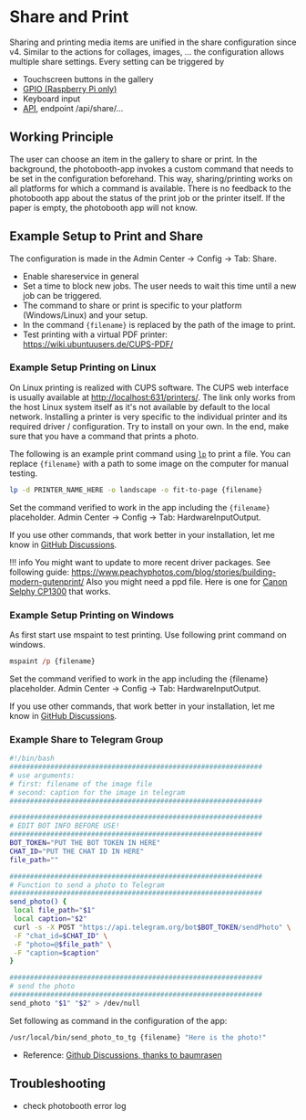# Share and Print

Sharing and printing media items are unified in the share configuration since v4.
Similar to the actions for collages, images, ... the configuration allows multiple share settings. Every setting can be triggered by

- Touchscreen buttons in the gallery
- [GPIO (Raspberry Pi only)](./gpio.md)
- Keyboard input
- [API](../../reference/api.md), endpoint /api/share/...

## Working Principle

The user can choose an item in the gallery to share or print. In the background, the photobooth-app invokes a custom command that needs to be set in the configuration beforehand.
This way, sharing/printing works on all platforms for which a command is available.
There is no feedback to the photobooth app about the status of the print job or the printer itself.
If the paper is empty, the photobooth app will not know.

## Example Setup to Print and Share

The configuration is made in the Admin Center -> Config -> Tab: Share.

- Enable shareservice in general
- Set a time to block new jobs. The user needs to wait this time until a new job can be triggered.
- The command to share or print is specific to your platform (Windows/Linux) and your setup.
- In the command ``{filename}`` is replaced by the path of the image to print.
- Test printing with a virtual PDF printer: <https://wiki.ubuntuusers.de/CUPS-PDF/>

### Example Setup Printing on Linux

On Linux printing is realized with CUPS software. The CUPS web interface is usually available at <http://localhost:631/printers/>.
The link only works from the host Linux system itself as it's not available by default to the local network.
Installing a printer is very specific to the individual printer and its required driver / configuration.
Try to install on your own. In the end, make sure that you have a command that prints a photo.

The following is an example print command using [`lp`](https://www.man7.org/linux/man-pages/man1/lp.1.html) to print a file.
You can replace `{filename}` with a path to some image on the computer for manual testing.

```sh title="Example command to print on linux"
lp -d PRINTER_NAME_HERE -o landscape -o fit-to-page {filename}
```

Set the command verified to work in the app including the `{filename}` placeholder.
Admin Center -> Config -> Tab: HardwareInputOutput.

If you use other commands, that work better in your installation, let me know in [GitHub Discussions](https://github.com/photobooth-app/photobooth-app/discussions/).

!!! info
    You might want to update to more recent driver packages. See following guide:
    <https://www.peachyphotos.com/blog/stories/building-modern-gutenprint/>
    Also you might need a ppd file. Here is one for [Canon Selphy CP1300](https://github.com/reuterbal/photobooth/blob/master/supplementals/Canon_SELPHY_CP1300.ppd) that works.

### Example Setup Printing on Windows

As first start use mspaint to test printing. Use following print command on windows.

```ps title="example command to print on windows"
mspaint /p {filename}
```

Set the command verified to work in the app including the {filename} placeholder.
Admin Center -> Config -> Tab: HardwareInputOutput.

If you use other commands, that work better in your installation, let me know in [GitHub Discussions](https://github.com/photobooth-app/photobooth-app/discussions/).

### Example Share to Telegram Group

```bash title="/usr/local/bin/send_photo_to_tg" hl_lines="11-12"
#!/bin/bash
##############################################################
# use arguments:
# first: filename of the image file
# second: caption for the image in telegram
##############################################################

##############################################################
# EDIT BOT INFO BEFORE USE!
##############################################################
BOT_TOKEN="PUT THE BOT TOKEN IN HERE"
CHAT_ID="PUT THE CHAT ID IN HERE"
file_path=""

##############################################################
# Function to send a photo to Telegram
##############################################################
send_photo() {
 local file_path="$1"
 local caption="$2"
 curl -s -X POST "https://api.telegram.org/bot$BOT_TOKEN/sendPhoto" \
 -F "chat_id=$CHAT_ID" \
 -F "photo=@$file_path" \
 -F "caption=$caption"
}

##############################################################
# send the photo
##############################################################
send_photo "$1" "$2" > /dev/null 

```

Set following as command in the configuration of the app:

```sh
/usr/local/bin/send_photo_to_tg {filename} "Here is the photo!"
```

- Reference: [Github Discussions, thanks to baumrasen](https://github.com/photobooth-app/photobooth-app/discussions/275#discussioncomment-9582709)

## Troubleshooting

- check photobooth error log
